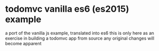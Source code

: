 # todomvc vanilla es6 (es2015) example
a port of the vanilla js example, translated into es6
this is only here as an exercise in building a todomvc app from source
any original changes will become apparent